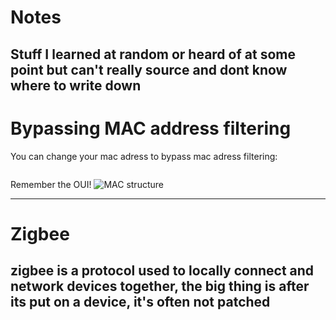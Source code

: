 
# Notes

Stuff I learned at random or heard of at some point but can't really source and dont know where to write down
---
# Bypassing MAC address filtering

You can change your mac adress to bypass mac adress filtering:
~~~
~~~
Remember the OUI!
![MAC structure](http://iris.hdplus.es/wp-content/uploads/2015/11/2000px-MAC-48_Address.svg_.png)

---
# Zigbee

zigbee is a protocol used to locally connect and network devices together, the big thing is after its put on a device, it's often not patched
---

